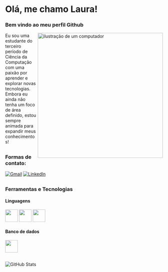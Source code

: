 # Olá, me chamo Laura!
### Bem vindo ao meu perfil Github

<img src="https://raw.githubusercontent.com/MicaelliMedeiros/micaellimedeiros/master/image/computer-illustration.png" alt="ilustração de um computador" min-width="400px" max-width="400px" width="400px" align="right">

<p align="left"> 
 Eu sou uma estudante do terceiro período de Ciência da Computação com uma paixão por aprender e explorar novas tecnologias. Embora eu ainda não tenha um foco de área definido, estou sempre animada para expandir meus conhecimentos!
</p>

##
### Formas de contato:

<p align="left">
  <a href="#" title="Gmail">
  <img src="https://img.shields.io/badge/-Gmail-FF0000?style=flat-square&labelColor=FF0000&logo=gmail&logoColor=white&link=https://mail.google.com/mail/u/0/#inbox?compose=GTvVlcSMScbXJpQwkRPjvsfqldmVflXPvTNbtbXqsBVpvsTLnMcbGZKdXqPtqpMTMfrNFQNZcxPdJ" alt="Gmail"/></a>
  <a href="#" title="LinkedIn">
  <img src="https://img.shields.io/badge/-Linkedin-0e76a8?style=flat-square&logo=Linkedin&logoColor=white&link=https://www.linkedin.com/in/laura-moroni-5585a62a0/" alt="LinkedIn"/></a>
</p>

##
### Ferramentas e Tecnologias
#### Linguagens
<img loading="lazy" src="https://cdn.jsdelivr.net/gh/devicons/devicon@latest/icons/python/python-original.svg" width="40" height="40"/> <img loading="lazy" src="https://cdn.jsdelivr.net/gh/devicons/devicon@latest/icons/cplusplus/cplusplus-plain.svg" width="40" height="40"/> <img loading="lazy" src="https://raw.githubusercontent.com/jmnote/z-icons/master/svg/java.svg" width="40" height="40"/>

#### Banco de dados 
<img src="https://cdn.jsdelivr.net/gh/devicons/devicon@latest/icons/postgresql/postgresql-original.svg" width="40" height="40"/>
          
##
![GitHub Stats](https://github-readme-stats.vercel.app/api/top-langs/?username=lauramoroni&theme=dark&hide_border=false&include_all_commits=true&count_private=true&layout=compact)


